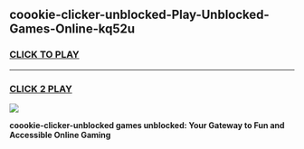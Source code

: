 
## coookie-clicker-unblocked-Play-Unblocked-Games-Online-kq52u
<h3>
<a href="https://premium76.site?title=coookie-clicker-unblocked&ref=25A">CLICK TO PLAY</a></h3>
<hr>

<h3>
<a href="https://premium76.site?title=coookie-clicker-unblocked&ref=25A">CLICK 2 PLAY</a>
  
</h3>

<a href="https://premium76.site?title=coookie-clicker-unblocked&ref=25A"><img src="https://clearcache.store/games.png"></a>


**coookie-clicker-unblocked games unblocked: Your Gateway to Fun and Accessible Online Gaming**
